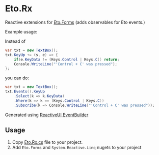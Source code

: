 # Eto.Rx

Reactive extensions for [Eto.Forms](https://github.com/picoe/Eto) (adds observables for Eto events.)

Example usage:

Instead of
```csharp
var txt = new TextBox();
txt.KeyUp += (s, e) => {
    if(e.KeyData != (Keys.Control | Keys.C)) return;
    Console.WriteLine("'Control + C' was pressed");
};
```
you can do:
```csharp
var txt = new TextBox();
txt.Events().KeyUp
    .Select(k => k.KeyData)
    .Where(k => k == (Keys.Control | Keys.C))
    .Subscribe(k => Console.WriteLine("'Control + C' was pressed"));
```

Generated using [ReactiveUI EventBuilder](https://github.com/reactiveui/ReactiveUI/tree/develop/src/EventBuilder)

## Usage

1. Copy [Eto.Rx.cs](Eto.Rx.cs) file to your project.
2. Add `Eto.Forms` and `System.Reactive.Linq` nugets to your project

